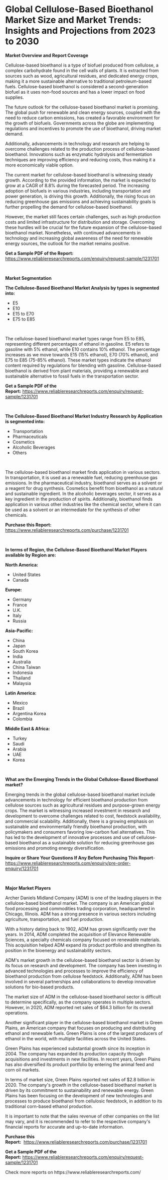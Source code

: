 <p><h1>Global Cellulose-Based Bioethanol Market Size and Market Trends: Insights and Projections from 2023 to 2030</h1></p><p><strong>Market Overview and Report Coverage</strong></p>
<p><p>Cellulose-based bioethanol is a type of biofuel produced from cellulose, a complex carbohydrate found in the cell walls of plants. It is extracted from sources such as wood, agricultural residues, and dedicated energy crops, making it a more sustainable alternative to traditional petroleum-based fuels. Cellulose-based bioethanol is considered a second-generation biofuel as it uses non-food sources and has a lower impact on food supplies.</p><p>The future outlook for the cellulose-based bioethanol market is promising. The global push for renewable and clean energy sources, coupled with the need to reduce carbon emissions, has created a favorable environment for the growth of biofuels. Governments across the globe are implementing regulations and incentives to promote the use of bioethanol, driving market demand.</p><p>Additionally, advancements in technology and research are helping to overcome challenges related to the production process of cellulose-based bioethanol. Innovations such as enzymatic hydrolysis and fermentation techniques are improving efficiency and reducing costs, thus making it a more economically viable option.</p><p>The current market for cellulose-based bioethanol is witnessing steady growth. According to the provided information, the market is expected to grow at a CAGR of 8.8% during the forecasted period. The increasing adoption of biofuels in various industries, including transportation and power generation, is driving this growth. Additionally, the rising focus on reducing greenhouse gas emissions and achieving sustainability goals is further propelling the demand for cellulose-based bioethanol.</p><p>However, the market still faces certain challenges, such as high production costs and limited infrastructure for distribution and storage. Overcoming these hurdles will be crucial for the future expansion of the cellulose-based bioethanol market. Nonetheless, with continued advancements in technology and increasing global awareness of the need for renewable energy sources, the outlook for the market remains positive.</p></p>
<p><strong>Get a Sample PDF of the Report:</strong> <a href="https://www.reliableresearchreports.com/enquiry/request-sample/1231701">https://www.reliableresearchreports.com/enquiry/request-sample/1231701</a></p>
<p>&nbsp;</p>
<p><strong>Market Segmentation</strong></p>
<p><strong>The Cellulose-Based Bioethanol Market Analysis by types is segmented into:</strong></p>
<p><ul><li>E5</li><li>E10</li><li>E15 to E70</li><li>E75 to E85</li></ul></p>
<p>&nbsp;</p>
<p><p>The cellulose-based bioethanol market types range from E5 to E85, representing different percentages of ethanol in gasoline. E5 refers to gasoline with 5% ethanol, while E10 contains 10% ethanol. The percentage increases as we move towards E15 (15% ethanol), E70 (70% ethanol), and E75 to E85 (75-85% ethanol). These market types indicate the ethanol content required by regulations for blending with gasoline. Cellulose-based bioethanol is derived from plant materials, providing a renewable and sustainable alternative to fossil fuels in the transportation sector.</p></p>
<p><strong>Get a Sample PDF of the Report:</strong>&nbsp;<a href="https://www.reliableresearchreports.com/enquiry/request-sample/1231701">https://www.reliableresearchreports.com/enquiry/request-sample/1231701</a></p>
<p>&nbsp;</p>
<p><strong>The Cellulose-Based Bioethanol Market Industry Research by Application is segmented into:</strong></p>
<p><ul><li>Transportation</li><li>Pharmaceuticals</li><li>Cosmetics</li><li>Alcoholic Beverages</li><li>Others</li></ul></p>
<p>&nbsp;</p>
<p><p>The cellulose-based bioethanol market finds application in various sectors. In transportation, it is used as a renewable fuel, reducing greenhouse gas emissions. In the pharmaceutical industry, bioethanol serves as a solvent or a reagent for drug synthesis. Cosmetics benefit from bioethanol as a natural and sustainable ingredient. In the alcoholic beverages sector, it serves as a key ingredient in the production of spirits. Additionally, bioethanol finds application in various other industries like the chemical sector, where it can be used as a solvent or an intermediate for the synthesis of other chemicals.</p></p>
<p><strong>Purchase this Report:</strong>&nbsp; <a href="https://www.reliableresearchreports.com/purchase/1231701">https://www.reliableresearchreports.com/purchase/1231701</a></p>
<p>&nbsp;</p>
<p><strong>In terms of Region, the Cellulose-Based Bioethanol Market Players available by Region are:</strong></p>
<p>
    <p> <strong> North America: </strong>
        <ul>
            <li>United States</li>
            <li>Canada</li>
        </ul>
        </p> 
    <p> <strong> Europe: </strong>
        <ul>
            <li>Germany</li>
            <li>France</li>
            <li>U.K.</li>
            <li>Italy</li>
            <li>Russia</li>
        </ul>
        </p> 
    <p> <strong> Asia-Pacific: </strong>
        <ul>
            <li>China</li>
            <li>Japan</li>
            <li>South Korea</li>
            <li>India</li>
            <li>Australia</li>
            <li>China Taiwan</li>
            <li>Indonesia</li>
            <li>Thailand</li>
            <li>Malaysia</li>
        </ul>
        </p> 
    <p> <strong> Latin America: </strong>
        <ul>
            <li>Mexico</li>
            <li>Brazil</li>
            <li>Argentina Korea</li>
            <li>Colombia</li>
        </ul>
        </p> 
    <p> <strong> Middle East & Africa: </strong>
        <ul>
            <li>Turkey</li>
            <li>Saudi</li>
            <li>Arabia</li>
            <li>UAE</li>
            <li>Korea</li>
        </ul>
    </p>
    </p>
<p>&nbsp;</p>
<p><strong>What are the Emerging Trends in the Global Cellulose-Based Bioethanol market?</strong></p>
<p><p>Emerging trends in the global cellulose-based bioethanol market include advancements in technology for efficient bioethanol production from cellulose sources such as agricultural residues and purpose-grown energy crops. The market is witnessing increased investment in research and development to overcome challenges related to cost, feedstock availability, and commercial scalability. Additionally, there is a growing emphasis on sustainable and environmentally friendly bioethanol production, with policymakers and consumers favoring low-carbon fuel alternatives. This has led to the development of innovative processes and use of cellulose-based bioethanol as a sustainable solution for reducing greenhouse gas emissions and promoting energy diversification.</p></p>
<p><strong>Inquire or Share Your Questions If Any Before Purchasing This Report</strong>- <a href="https://www.reliableresearchreports.com/enquiry/pre-order-enquiry/1231701">https://www.reliableresearchreports.com/enquiry/pre-order-enquiry/1231701</a></p>
<p>&nbsp;</p>
<p><strong>Major Market Players</strong></p>
<p><p>Archer Daniels Midland Company (ADM) is one of the leading players in the cellulose-based bioethanol market. The company is an American global food processing and commodities trading corporation, headquartered in Chicago, Illinois. ADM has a strong presence in various sectors including agriculture, transportation, and fuel production.</p><p>With a history dating back to 1902, ADM has grown significantly over the years. In 2014, ADM completed the acquisition of Elevance Renewable Sciences, a specialty chemicals company focused on renewable materials. This acquisition helped ADM expand its product portfolio and strengthen its position in the bioenergy and sustainability sectors.</p><p>ADM's market growth in the cellulose-based bioethanol sector is driven by its focus on research and development. The company has been investing in advanced technologies and processes to improve the efficiency of bioethanol production from cellulose feedstock. Additionally, ADM has been involved in several partnerships and collaborations to develop innovative solutions for bio-based products.</p><p>The market size of ADM in the cellulose-based bioethanol sector is difficult to determine specifically, as the company operates in multiple sectors. However, in 2020, ADM reported net sales of $64.3 billion for its overall operations.</p><p>Another significant player in the cellulose-based bioethanol market is Green Plains, an American company that focuses on producing and distributing ethanol and renewable fuels. Green Plains is one of the largest producers of ethanol in the world, with multiple facilities across the United States.</p><p>Green Plains has experienced substantial growth since its inception in 2004. The company has expanded its production capacity through acquisitions and investments in new facilities. In recent years, Green Plains has also diversified its product portfolio by entering the animal feed and corn oil markets.</p><p>In terms of market size, Green Plains reported net sales of $2.8 billion in 2020. The company's growth in the cellulose-based bioethanol market is driven by its commitment to sustainability and renewable energy. Green Plains has been focusing on the development of new technologies and processes to produce bioethanol from cellulosic feedstock, in addition to its traditional corn-based ethanol production.</p><p>It is important to note that the sales revenue of other companies on the list may vary, and it is recommended to refer to the respective company's financial reports for accurate and up-to-date information.</p></p>
<p><strong>Purchase this Report:</strong>&nbsp;&nbsp;<a href="https://www.reliableresearchreports.com/purchase/1231701">https://www.reliableresearchreports.com/purchase/1231701</a></p>
<p></p>
<p><strong>Get a Sample PDF of the Report:</strong>&nbsp;<a href="https://www.reliableresearchreports.com/enquiry/request-sample/1231701">https://www.reliableresearchreports.com/enquiry/request-sample/1231701</a></p>
<p>Check more reports on https://www.reliableresearchreports.com/</p>